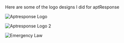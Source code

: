 Here are some of the logo designs I did for aptResponse

![Aptresponse Logo](https://github.com/udoksbobo/My-aptResponse-Design/assets/34249807/61bfd499-9761-4e62-bf5d-fedf06334da7)

![Aptresponse Logo 2](https://github.com/udoksbobo/My-aptResponse-Design/assets/34249807/a39a28c4-0331-4567-8cd3-bfe1b89f775c)

![Emergency Law](https://github.com/udoksbobo/My-aptResponse-Design/assets/34249807/9fabaf48-f87b-4353-8dc7-274e3fff8c0c)
